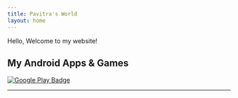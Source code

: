 ```yaml
---
title: Pavitra's World
layout: home
---
```


Hello, Welcome to my website!

## My Android Apps & Games

[![Google Play Badge](https://res.cloudinary.com/dboivc36o/image/upload/c_scale,h_63/v1500232008/gplay_badge.png)](https://play.google.com/store/apps/dev?id=8228305539509626969&hl=en)

---
